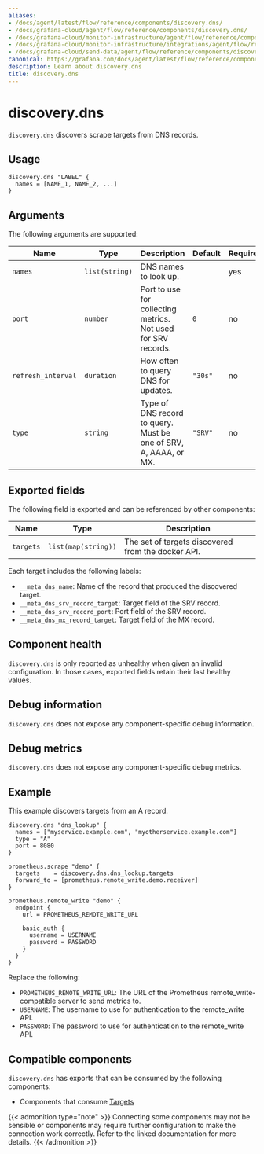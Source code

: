 ```yaml
---
aliases:
- /docs/agent/latest/flow/reference/components/discovery.dns/
- /docs/grafana-cloud/agent/flow/reference/components/discovery.dns/
- /docs/grafana-cloud/monitor-infrastructure/agent/flow/reference/components/discovery.dns/
- /docs/grafana-cloud/monitor-infrastructure/integrations/agent/flow/reference/components/discovery.dns/
- /docs/grafana-cloud/send-data/agent/flow/reference/components/discovery.dns/
canonical: https://grafana.com/docs/agent/latest/flow/reference/components/discovery.dns/
description: Learn about discovery.dns
title: discovery.dns
---
```


# discovery.dns

`discovery.dns` discovers scrape targets from DNS records.

## Usage

```river
discovery.dns "LABEL" {
  names = [NAME_1, NAME_2, ...]
}
```

## Arguments

The following arguments are supported:

Name | Type | Description | Default | Required
---- | ---- | ----------- | ------- | --------
`names` | `list(string)` | DNS names to look up. | | yes
`port` | `number` | Port to use for collecting metrics. Not used for SRV records. | `0` | no
`refresh_interval` | `duration` | How often to query DNS for updates. | `"30s"` | no
`type` | `string` | Type of DNS record to query. Must be one of SRV, A, AAAA, or MX. | `"SRV"` | no

## Exported fields

The following field is exported and can be referenced by other components:

Name | Type | Description
---- | ---- | -----------
`targets` | `list(map(string))` | The set of targets discovered from the docker API.

Each target includes the following labels:

* `__meta_dns_name`: Name of the record that produced the discovered target.
* `__meta_dns_srv_record_target`: Target field of the SRV record.
* `__meta_dns_srv_record_port`: Port field of the SRV record.
* `__meta_dns_mx_record_target`: Target field of the MX record.


## Component health

`discovery.dns` is only reported as unhealthy when given an invalid
configuration. In those cases, exported fields retain their last healthy
values.

## Debug information

`discovery.dns` does not expose any component-specific debug information.

## Debug metrics

`discovery.dns` does not expose any component-specific debug metrics.

## Example

This example discovers targets from an A record.

```river
discovery.dns "dns_lookup" {
  names = ["myservice.example.com", "myotherservice.example.com"]
  type = "A"
  port = 8080
}

prometheus.scrape "demo" {
  targets    = discovery.dns.dns_lookup.targets
  forward_to = [prometheus.remote_write.demo.receiver]
}

prometheus.remote_write "demo" {
  endpoint {
    url = PROMETHEUS_REMOTE_WRITE_URL

    basic_auth {
      username = USERNAME
      password = PASSWORD
    }
  }
}
```
Replace the following:
  - `PROMETHEUS_REMOTE_WRITE_URL`: The URL of the Prometheus remote_write-compatible server to send metrics to.
  - `USERNAME`: The username to use for authentication to the remote_write API.
  - `PASSWORD`: The password to use for authentication to the remote_write API.

<!-- START GENERATED COMPATIBLE COMPONENTS -->

## Compatible components

`discovery.dns` has exports that can be consumed by the following components:

- Components that consume [Targets](https://grafana.com/docs/agent/<AGENT_VERSION>/flow/reference/compatibility#targets-consumers)

{{< admonition type="note" >}}
Connecting some components may not be sensible or components may require further configuration to make the connection work correctly.
Refer to the linked documentation for more details.
{{< /admonition >}}

<!-- END GENERATED COMPATIBLE COMPONENTS -->
